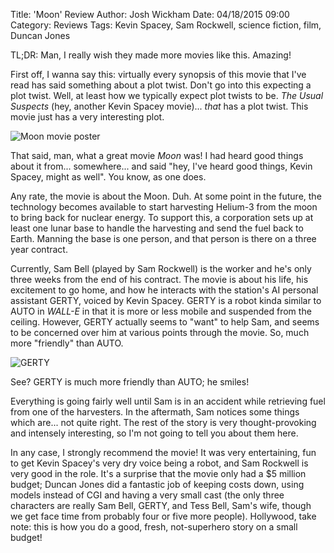 Title: 'Moon' Review
Author: Josh Wickham
Date: 04/18/2015 09:00
Category: Reviews
Tags: Kevin Spacey, Sam Rockwell, science fiction, film, Duncan Jones

TL;DR: Man, I really wish they made more movies like this. Amazing!

First off, I wanna say this: virtually every synopsis of this movie that I've read has said something about a plot twist.
Don't go into this expecting a plot twist. Well, at least how we typically expect plot twists to be. _The Usual Suspects_
(hey, another Kevin Spacey movie)... _that_ has a plot twist. This movie just has a very interesting plot.

![Moon movie poster][moon]

That said, man, what a great movie _Moon_ was! I had heard good things about it from... somewhere... and said "hey, I've
heard good things, Kevin Spacey, might as well". You know, as one does.

Any rate, the movie is about the Moon. Duh. At some point in the future, the technology becomes available to start
harvesting Helium-3 from the moon to bring back for nuclear energy. To support this, a corporation sets up at least one
lunar base to handle the harvesting and send the fuel back to Earth. Manning the base is one person, and that person is
there on a three year contract.

Currently, Sam Bell (played by Sam Rockwell) is the worker and he's only three weeks from the end of his contract. The
movie is about his life, his excitement to go home, and how he interacts with the station's AI personal assistant GERTY,
voiced by Kevin Spacey. GERTY is a robot kinda similar to AUTO in _WALL-E_ in that it is more or less mobile and
suspended from the ceiling. However, GERTY actually seems to "want" to help Sam, and seems to be concerned over him at
various points through the movie. So, much more "friendly" than AUTO.

![GERTY][gerty]

See? GERTY is much more friendly than AUTO; he smiles!

Everything is going fairly well until Sam is in an accident while retrieving fuel from one of the harvesters. In the
aftermath, Sam notices some things which are... not quite right. The rest of the story is very thought-provoking and 
intensely interesting, so I'm not going to tell you about them here.

In any case, I strongly recommend the movie! It was very entertaining, fun to get Kevin Spacey's very dry voice being a
robot, and Sam Rockwell is very good in the role. It's a surprise that the movie only had a $5 million budget; Duncan
Jones did a fantastic job of keeping costs down, using models instead of CGI and having a very small cast (the only
three characters are really Sam Bell, GERTY, and Tess Bell, Sam's wife, though we get face time from probably four or
five more people). Hollywood, take note: this is how you do a good, fresh, not-superhero story on a small budget!

[moon]: {filename}/images/moon_poster.jpg
[gerty]: {filename}/images/gerty21.png